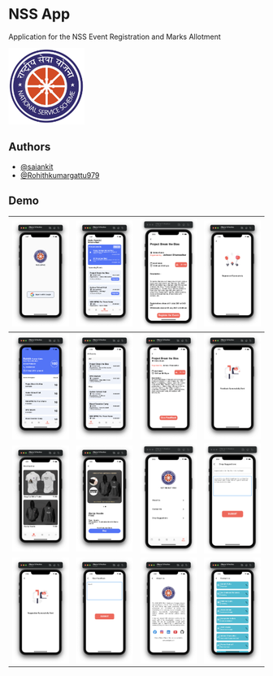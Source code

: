 
# NSS App
Application for the NSS Event Registration and Marks Allotment


<img src="assets/images/NSS-symbol.png " alt="Logo" width="150" height="150">


## Authors

- [@saiankit](https://www.github.com/saiankit)
- [@Rohithkumargattu979](https://www.github.com/Rohithkumargattu979)




## Demo

|![alt](screenshots/1.png)   | ![alt](screenshots/2.png)   |  ![alt](screenshots/3.png)  |  ![alt](screenshots/4.png)  |
|---|---|---|---|
| ![alt](screenshots/5.png)   | ![alt](screenshots/6.png)   | ![alt](screenshots/7.png)   | ![alt](screenshots/9.png)   |
|  ![alt](screenshots/10.png)  | ![alt](screenshots/11.png)   | ![alt](screenshots/12.png)   | ![alt](screenshots/13.png)   |
|  ![alt](screenshots/14.png)  | ![alt](screenshots/15.png)   | ![alt](screenshots/16.png)   |  ![alt](screenshots/17.png)  |



